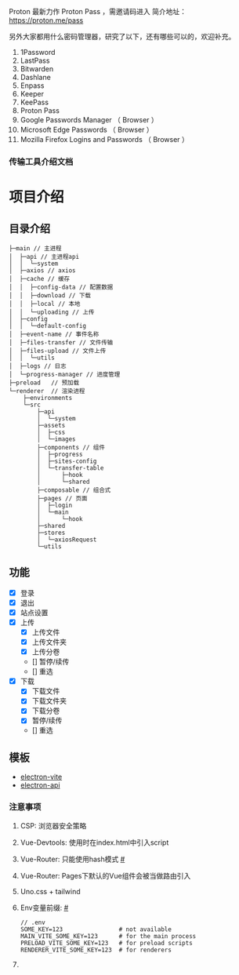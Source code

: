 Proton 最新力作 Proton Pass ，需邀请码进入 简介地址： https://proton.me/pass

另外大家都用什么密码管理器，研究了以下，还有哪些可以的，欢迎补充。

1. 1Password
2. LastPass
3. Bitwarden
4. Dashlane
5. Enpass
6. Keeper
7. KeePass
8. Proton Pass
9. Google Passwords Manager （ Browser ）
10. Microsoft Edge Passwords （ Browser ）
11. Mozilla Firefox Logins and Passwords （ Browser ）





### 传输工具介绍文档

# 项目介绍

## 目录介绍

```
├─main // 主进程
│  ├─api // 主进程api
│  │  └─system
│  ├─axios // axios
│  ├─cache // 缓存
│  │  ├─config-data // 配置数据
│  │  ├─download // 下载
│  │  ├─local // 本地
│  │  └─uploading // 上传
│  ├─config
│  │  └─default-config
│  ├─event-name // 事件名称
│  ├─files-transfer // 文件传输
│  ├─files-upload // 文件上传
│  │  └─utils
│  ├─logs // 日志
│  └─progress-manager // 进度管理
├─preload   // 预加载
└─renderer  // 渲染进程
    ├─environments
    └─src
        ├─api
        │  └─system
        ├─assets
        │  ├─css
        │  └─images
        ├─components // 组件
        │  ├─progress
        │  ├─sites-config
        │  └─transfer-table
        │      ├─hook
        │      └─shared
        ├─composable // 组合式
        ├─pages // 页面
        │  ├─login
        │  └─main
        │      └─hook
        ├─shared
        ├─stores
        │  └─axiosRequest
        └─utils

```

## 功能
- [x] 登录
- [x] 退出
- [x] 站点设置
- [x] 上传
  - [x] 上传文件
  - [x] 上传文件夹
  - [x] 上传分卷
  - [] 暂停/续传
  - [] 重选
- [x] 下载
  - [x] 下载文件
  - [x] 下载文件夹
  - [x] 下载分卷
  - [x] 暂停/续传
  - [] 重选

## 模板
- [electron-vite](https://electron-vite.org/guide/#scaffolding-your-first-electron-vite-project)
- [electron-api](https://www.electronjs.org/zh/docs/latest/api/ipc-main)

### 注意事项

1. CSP: 浏览器安全策略
2. Vue-Devtools: 使用时在index.html中引入script
3. Vue-Router: 只能使用hash模式 [#](https://electron-vite.org/guide/troubleshooting.html#build)
4. Vue-Router: Pages下默认的Vue组件会被当做路由引入
5. Uno.css + tailwind
6. Env变量前缀: [#](https://electron-vite.org/guide/env-and-mode.html#global-env-variables)

      ```env
      // .env
      SOME_KEY=123                # not available
      MAIN_VITE_SOME_KEY=123      # for the main process
      PRELOAD_VITE_SOME_KEY=123   # for preload scripts
      RENDERER_VITE_SOME_KEY=123  # for renderers

7. 